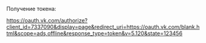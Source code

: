 Получение токена:

https://oauth.vk.com/authorize?client_id=7337090&display=page&redirect_uri=https://oauth.vk.com/blank.html&scope=ads,offline&response_type=token&v=5.120&state=123456